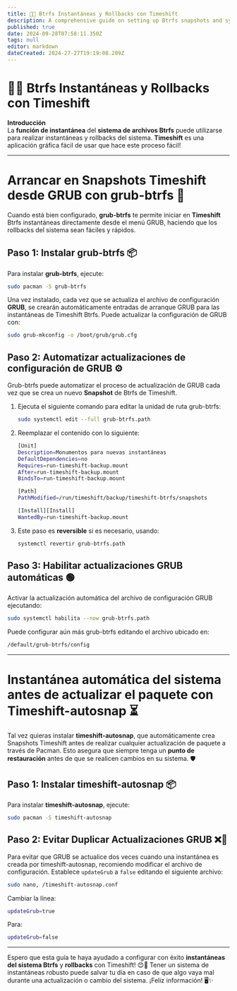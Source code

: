 ```yaml
---
title: 📸🔄 Btrfs Instantáneas y Rollbacks con Timeshift
description: A comprehensive guide on setting up Btrfs snapshots and system rollbacks using Timeshift
published: true
date: 2024-09-28T07:58:11.350Z
tags: null
editor: markdown
dateCreated: 2024-27-27T19:19:08.209Z
---
```


# 📸🔄 Btrfs Instantáneas y Rollbacks con Timeshift

**Introducción**\
La **función de instantánea** del **sistema de archivos Btrfs** puede utilizarse para realizar instantáneas y rollbacks del sistema. **Timeshift** es una aplicación gráfica fácil de usar que hace este proceso fácil!

---

# Arrancar en Snapshots Timeshift desde GRUB con grub-btrfs 🚀

Cuando está bien configurado, **grub-btrfs** te permite iniciar en **Timeshift** Btrfs instantáneas directamente desde el menú GRUB, haciendo que los rollbacks del sistema sean fáciles y rápidos.

## Paso 1: Instalar grub-btrfs 📦

Para instalar **grub-btrfs**, ejecute:

```bash
sudo pacman -S grub-btrfs
```

Una vez instalado, cada vez que se actualiza el archivo de configuración **GRUB**, se crearán automáticamente entradas de arranque GRUB para las instantáneas de Timeshift Btrfs. Puede actualizar la configuración de GRUB con:

```bash
sudo grub-mkconfig -o /boot/grub/grub.cfg
```

## Paso 2: Automatizar actualizaciones de configuración de GRUB ⚙️

Grub-btrfs puede automatizar el proceso de actualización de GRUB cada vez que se crea un nuevo **Snapshot** de Btrfs de Timeshift.

1. Ejecuta el siguiente comando para editar la unidad de ruta grub-btrfs:
   ```bash
   sudo systemctl edit --full grub-btrfs.path
   ```

2. Reemplazar el contenido con lo siguiente:
   ```bash
   [Unit]
   Description=Monumentos para nuevas instantáneas
   DefaultDependencies=no
   Requires=run-timeshift-backup.mount
   After=run-timeshift-backup.mount
   BindsTo=run-timeshift-backup.mount

   [Path]
   PathModified=/run/timeshift/backup/timeshift-btrfs/snapshots

   [Install][Install]
   WantedBy=run-timeshift-backup.mount
   ```

3. Este paso es **reversible** si es necesario, usando:
   ```bash
   systemctl revertir grub-btrfs.path
   ```

## Paso 3: Habilitar actualizaciones GRUB automáticas 🟢

Activar la actualización automática del archivo de configuración GRUB ejecutando:

```bash
sudo systemctl habilita --now grub-btrfs.path
```

Puede configurar aún más grub-btrfs editando el archivo ubicado en:

```bash
/default/grub-btrfs/config
```

---

# Instantánea automática del sistema antes de actualizar el paquete con Timeshift-autosnap ⏳

Tal vez quieras instalar **timeshift-autosnap**, que automáticamente crea Snapshots Timeshift antes de realizar cualquier actualización de paquete a través de Pacman. Esto asegura que siempre tenga un **punto de restauración** antes de que se realicen cambios en su sistema. 🛡️

## Paso 1: Instalar timeshift-autosnap 📦

Para instalar **timeshift-autosnap**, ejecute:

```bash
sudo pacman -S timeshift-autosnap
```

## Paso 2: Evitar Duplicar Actualizaciones GRUB ❌🔄

Para evitar que GRUB se actualice dos veces cuando una instantánea es creada por timeshift-autosnap, recomiendo modificar el archivo de configuración. Establece `updateGrub` a `false` editando el siguiente archivo:

```bash
sudo nano, /timeshift-autosnap.conf
```

Cambiar la línea:

```bash
updateGrub=true
```

Para:

```bash
updateGrub=false
```

---

Espero que esta guía te haya ayudado a configurar con éxito **instantáneas del sistema Btrfs** y **rollbacks** con Timeshift! 😊🔧 Tener un sistema de instantáneas robusto puede salvar tu día en caso de que algo vaya mal durante una actualización o cambio del sistema. ¡Feliz información! 🖥️✨
